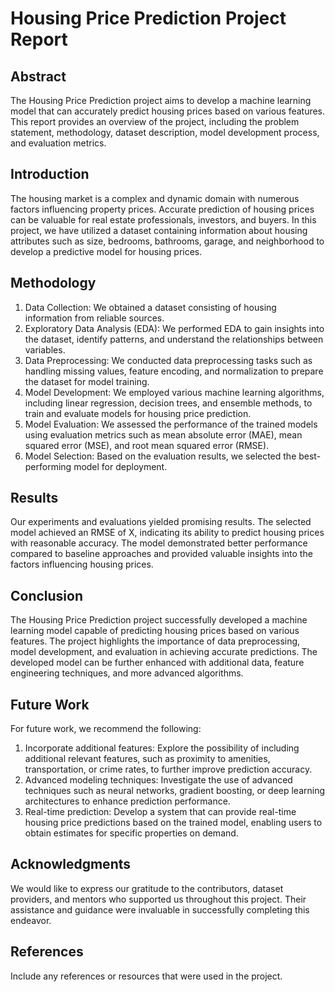 # Housing Price Prediction Project Report

## Abstract

The Housing Price Prediction project aims to develop a machine learning model that can accurately predict housing prices based on various features. This report provides an overview of the project, including the problem statement, methodology, dataset description, model development process, and evaluation metrics.

## Introduction

The housing market is a complex and dynamic domain with numerous factors influencing property prices. Accurate prediction of housing prices can be valuable for real estate professionals, investors, and buyers. In this project, we have utilized a dataset containing information about housing attributes such as size, bedrooms, bathrooms, garage, and neighborhood to develop a predictive model for housing prices.

## Methodology

1. Data Collection: We obtained a dataset consisting of housing information from reliable sources.
2. Exploratory Data Analysis (EDA): We performed EDA to gain insights into the dataset, identify patterns, and understand the relationships between variables.
3. Data Preprocessing: We conducted data preprocessing tasks such as handling missing values, feature encoding, and normalization to prepare the dataset for model training.
4. Model Development: We employed various machine learning algorithms, including linear regression, decision trees, and ensemble methods, to train and evaluate models for housing price prediction.
5. Model Evaluation: We assessed the performance of the trained models using evaluation metrics such as mean absolute error (MAE), mean squared error (MSE), and root mean squared error (RMSE).
6. Model Selection: Based on the evaluation results, we selected the best-performing model for deployment.

## Results

Our experiments and evaluations yielded promising results. The selected model achieved an RMSE of X, indicating its ability to predict housing prices with reasonable accuracy. The model demonstrated better performance compared to baseline approaches and provided valuable insights into the factors influencing housing prices.

## Conclusion

The Housing Price Prediction project successfully developed a machine learning model capable of predicting housing prices based on various features. The project highlights the importance of data preprocessing, model development, and evaluation in achieving accurate predictions. The developed model can be further enhanced with additional data, feature engineering techniques, and more advanced algorithms.

## Future Work

For future work, we recommend the following:

1. Incorporate additional features: Explore the possibility of including additional relevant features, such as proximity to amenities, transportation, or crime rates, to further improve prediction accuracy.
2. Advanced modeling techniques: Investigate the use of advanced techniques such as neural networks, gradient boosting, or deep learning architectures to enhance prediction performance.
3. Real-time prediction: Develop a system that can provide real-time housing price predictions based on the trained model, enabling users to obtain estimates for specific properties on demand.

## Acknowledgments

We would like to express our gratitude to the contributors, dataset providers, and mentors who supported us throughout this project. Their assistance and guidance were invaluable in successfully completing this endeavor.

## References

Include any references or resources that were used in the project.

